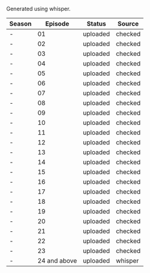 Generated using whisper.  

|Season|Episode|Status|Source|
|---|---|---|---|
|-|01|uploaded|checked|
|-|02|uploaded|checked|
|-|03|uploaded|checked|
|-|04|uploaded|checked|
|-|05|uploaded|checked|
|-|06|uploaded|checked|
|-|07|uploaded|checked|
|-|08|uploaded|checked|
|-|09|uploaded|checked|
|-|10|uploaded|checked|
|-|11|uploaded|checked|
|-|12|uploaded|checked|
|-|13|uploaded|checked|
|-|14|uploaded|checked|
|-|15|uploaded|checked|
|-|16|uploaded|checked|
|-|17|uploaded|checked|
|-|18|uploaded|checked|
|-|19|uploaded|checked|
|-|20|uploaded|checked|
|-|21|uploaded|checked|
|-|22|uploaded|checked|
|-|23|uploaded|checked|
|-|24 and above|uploaded|whisper|



